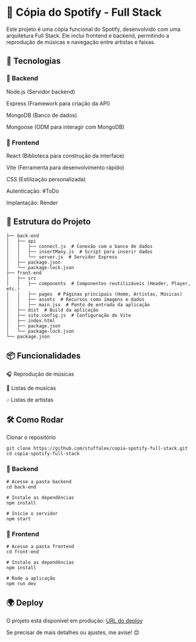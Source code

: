 # 🎵 Cópia do Spotify - Full Stack
Este projeto é uma cópia funcional do Spotify, desenvolvido com uma arquitetura Full Stack. Ele inclui frontend e backend, permitindo a reprodução de músicas e navegação entre artistas e faixas.

## 🚀 Tecnologias

### 📌 Backend

Node.js (Servidor backend)

Express (Framework para criação da API)

MongoDB (Banco de dados)

Mongoose (ODM para interagir com MongoDB)

### 🎨 Frontend

React (Biblioteca para construção da interface)

Vite (Ferramenta para desenvolvimento rápido)

CSS (Estilização personalizada)

Autenticação: #ToDo

Implantação: Render


## 📂 Estrutura do Projeto
```
├── back-end
│   ├── api
│   │   ├── connect.js  # Conexão com o banco de dados
│   │   ├── insertMany.js  # Script para inserir dados
│   │   └── server.js  # Servidor Express
│   ├── package.json
│   └── package-lock.json
├── front-end
│   ├── src
│   │   ├── components  # Componentes reutilizáveis (Header, Player, etc.)
│   │   ├── pages  # Páginas principais (Home, Artistas, Músicas)
│   │   ├── assets  # Recursos como imagens e dados
│   │   ├── main.jsx  # Ponto de entrada da aplicação
│   ├── dist  # Build da aplicação
│   ├── vite.config.js  # Configuração do Vite
│   ├── index.html
│   ├── package.json
│   └── package-lock.json
└── package.json
```

## 📦 Funcionalidades
🎧 Reprodução de músicas

📃 Listas de musicas

🎶 Listas de artistas

## 🛠️ Como Rodar
Clonar o repositório
```
git clone https://github.com/stuffalex/copia-spotify-full-stack.git
cd copia-spotify-full-stack
```
### 🔧 Backend
```
# Acesse a pasta backend
cd back-end

# Instale as dependências
npm install

# Inicie o servidor
npm start
```

### 🎨 Frontend

```
# Acesse a pasta frontend
cd front-end

# Instale as dependências
npm install

# Rode a aplicação
npm run dev
```

## 🌍 Deploy
O projeto está disponível em produção: [URL do deploy](https://copia-spotify-full-stack.onrender.com/)

Se precisar de mais detalhes ou ajustes, me avise! 😊

